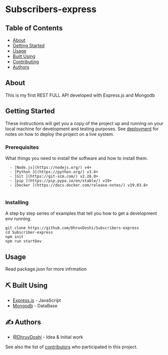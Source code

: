 # Subscribers-express

## Table of Contents

- [About](#about)
- [Getting Started](#getting_started)
- [Usage](#usage)
- [Built Using](#built_using)
- [Contributing](../CONTRIBUTING.md)
- [Authors](#authors)

## About <a name = "about"></a>

This is my first REST FULL API developed with Express.js and Mongodb

## Getting Started <a name = "getting_started"></a>

These instructions will get you a copy of the project up and running on your local machine for development and testing purposes. See [deployment](#deployment) for notes on how to deploy the project on a live system.

### Prerequisites

What things you need to install the software and how to install them.

```
  - [Node.js](https://nodejs.org/) v4+
  - [Python 3](https://python.org/) v3.6+
  - [Git ](https://git-scm.com/) v2.26.0+
  - [pip ](https://pip.pypa.io/en/stable/) v19+
  - [Docker ](https://docs.docker.com/release-notes/) v19.03.8+
 
```

### Installing

A step by step series of examples that tell you how to get a development env running.

```
git clone https://github.com/DhruvDoshi/Subscribers-express
cd Subscriber-express
npm init 
npm run startDev
```

## Usage <a name = "usage"></a>

Read package.json for more infrmation

## ⛏️ Built Using <a name = "built_using"></a>

- [Express.js](https://www.expressjs.com/) - JavaScript
- [Mongodb](https://www.mongodb.com/) - DataBase



## ✍️ Authors <a name = "authors"></a>

- [@DhruvDoshi](https://github.com/DhruvDoshi) - Idea & Initial work

See also the list of [contributors](https://github.com/DhruvDoshi/Subscribers-express/contributors) who participated in this project.


